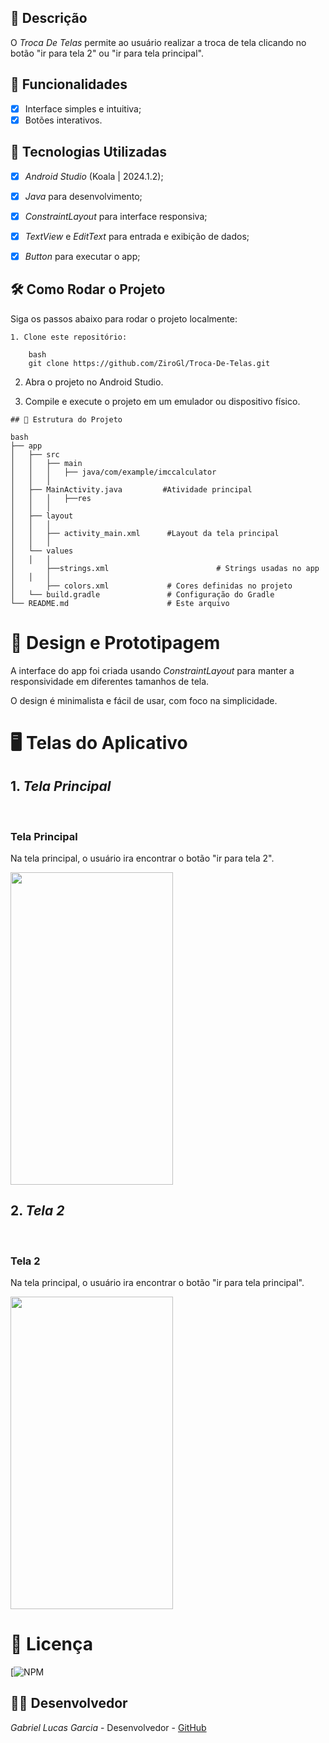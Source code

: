## 📱 Descrição

O *Troca De Telas* permite ao usuário realizar a troca de tela clicando no botão "ir para tela 2" ou "ir para tela principal". 

## 🔧 Funcionalidades

- [x] Interface simples e intuitiva;
- [x] Botões interativos.

## 🚀 Tecnologias Utilizadas

- [x] *Android Studio* (Koala | 2024.1.2);
- [x] *Java* para desenvolvimento;
- [x] *ConstraintLayout* para interface responsiva;
- [x] *TextView* e *EditText* para entrada e exibição de dados;
- [x] *Button*   para executar o app;


## 🛠️ Como Rodar o Projeto

Siga os passos abaixo para rodar o projeto localmente:
```
1. Clone este repositório:

    bash
    git clone https://github.com/ZiroGl/Troca-De-Telas.git
```
    

2. Abra o projeto no Android Studio.

3. Compile e execute o projeto em um emulador ou dispositivo físico.

```
## 📂 Estrutura do Projeto

bash
├── app
│   ├── src
│   │   ├── main
│   │   │   ├── java/com/example/imccalculator
│   │   │  
│   ├── MainActivity.java         #Atividade principal 
│   │   │   ├──res
│   │   │  
│   ├── layout
│   │   │  
│   │   ├── activity_main.xml      #Layout da tela principal
│   │   │  
│   └── values
│   │   │  
│       ├──strings.xml                        # Strings usadas no app
│   │   │  
│       ├── colors.xml             # Cores definidas no projeto
│   └── build.gradle               # Configuração do Gradle
└── README.md                      # Este arquivo
```


 
# 🎨 Design e Prototipagem
 
A interface do app foi criada usando *ConstraintLayout* para manter a responsividade em diferentes tamanhos de tela.
 
O design é minimalista e fácil de usar, com foco na simplicidade.
 
# 🖥️ Telas do Aplicativo
 
## 1. *Tela Principal*
 <br> <h3> Tela Principal</h3>
Na tela principal, o usuário ira encontrar o botão "ir para tela 2".


<img src="https://github.com/user-attachments/assets/db4ba09f-4097-4ca0-8873-9d4a1bc9d584" width="260" height="500"/>

## 2. *Tela 2*
 <br> <h3> Tela 2</h3>
Na tela principal, o usuário ira encontrar o botão "ir para tela principal".


<img src="https://github.com/user-attachments/assets/d3813eda-62c6-4866-bca1-25689a3c4720" width="260" height="500"/>

# 📄 Licença

[![NPM](https://github.com/ZiroGl/Troca-De-Telas/blob/main/LICENSE)  

## 👨‍💻 Desenvolvedor 

*Gabriel Lucas Garcia* - Desenvolvedor - [GitHub](https://github.com/ZiroGl) 


